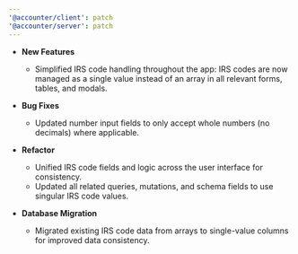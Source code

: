 ```yaml
---
'@accounter/client': patch
'@accounter/server': patch
---
```


- **New Features**
  - Simplified IRS code handling throughout the app: IRS codes are now managed as a single value instead of an array in all relevant forms, tables, and modals.

- **Bug Fixes**
  - Updated number input fields to only accept whole numbers (no decimals) where applicable.

- **Refactor**
  - Unified IRS code fields and logic across the user interface for consistency.
  - Updated all related queries, mutations, and schema fields to use singular IRS code values.

- **Database Migration**
  - Migrated existing IRS code data from arrays to single-value columns for improved data consistency.
